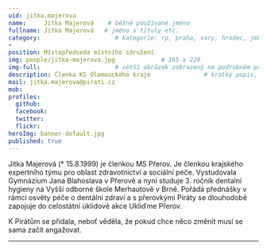 ```yaml
---
uid: jitka.majerova
name:     Jitka Majerová    # běžně používané jméno
fullname: Jitka Majerová   # jméno s tituly etc.
category:                     # kategorie: rp, praha, vary, hradec, jmk, senat
- 
position: Místopředseda místního sdružení
img: people/jitka-majerova.jpg             # 165 x 220
img-full:                     # větší obrázek zobrazený na podrobném profilu
description: Členka KS Olomouckého kraje               # kratký popis, max 160 znaků
mail: jitka.majerova@pirati.cz
mob: 
profiles:
  github:
  facebook: 
  twitter:         
  flickr: 
heroImg: banner-default.jpg
published: true
---
```


Jitka Majerová (* 15.8.1999) je členkou MS Přerov. Je členkou krajského expertního týmu pro oblast zdravotnictví a sociální péče. Vystudovala Gymnázium Jana Blahoslava v Přerově a nyní studuje 3. ročník dentalní hygieny na Vyšší odborné škole Merhautově v Brně. Pořádá přednášky v rámci osvěty péče o dentální zdraví a s přerovkými Piráty se dlouhodobě zapojuje do celostátní úklidové akce Ukliďme Přerov.

K Pirátům se přidala, neboť věděla, že pokud chce něco změnit musí se sama začít angažovat. 

---
